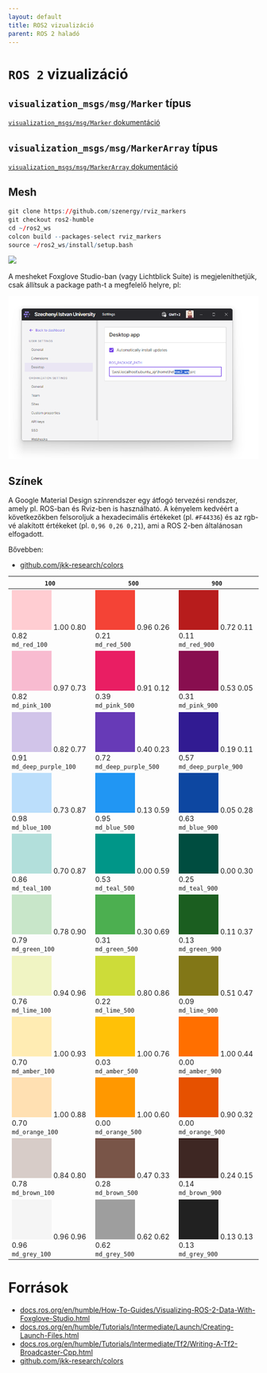 ```yaml
---
layout: default
title: ROS2 vizualizáció
parent: ROS 2 haladó 
---
```


 





# `ROS 2` vizualizáció


## `visualization_msgs/msg/Marker` típus

[`visualization_msgs/msg/Marker` dokumentáció](https://docs.ros2.org/foxy/api/visualization_msgs/msg/Marker.html)


## `visualization_msgs/msg/MarkerArray` típus
[`visualization_msgs/msg/MarkerArray` dokumentáció](https://docs.ros2.org/foxy/api/visualization_msgs/msg/MarkerArray.html)


## Mesh

``` r
git clone https://github.com/szenergy/rviz_markers
git checkout ros2-humble
cd ~/ros2_ws 
colcon build --packages-select rviz_markers
source ~/ros2_ws/install/setup.bash
```

![](https://raw.githubusercontent.com/wiki/szenergy/szenergy-public-resources/img/rviz02.gif)


A mesheket Foxglove Studio-ban (vagy Lichtblick Suite) is megjeleníthetjük, csak állítsuk a package path-t a megfelelő helyre, pl:

![alt text](foxglove05.png)

## Színek

A Google Material Design színrendszer egy átfogó tervezési rendszer, amely pl. ROS-ban és Rviz-ben is használható. A kényelem kedvéért a következőkben felsoroljuk a hexadecimális értékeket (pl. `#F44336`) és az rgb-vé alakított értékeket (pl. `0,96 0,26 0,21`), ami a ROS 2-ben általánosan elfogadott.

Bővebben: 
- [github.com/jkk-research/colors](https://github.com/jkk-research/colors)

| `100`  | `500` | `900` 
|---|---|---
|<img src="https://raw.githubusercontent.com/jkk-research/colors/main/source/md_red_100.svg"> 1.00 0.80 0.82 <br />`md_red_100` | <img src="https://raw.githubusercontent.com/jkk-research/colors/main/source/md_red_500.svg"> 0.96 0.26 0.21 <br />`md_red_500` | <img src="https://raw.githubusercontent.com/jkk-research/colors/main/source/md_red_900.svg"> 0.72 0.11 0.11 <br />`md_red_900`
|<img src="https://raw.githubusercontent.com/jkk-research/colors/main/source/md_pink_100.svg"> 0.97 0.73 0.82 <br />`md_pink_100`|<img src="https://raw.githubusercontent.com/jkk-research/colors/main/source/md_pink_500.svg"> 0.91 0.12 0.39  <br />`md_pink_500`| <img src="https://raw.githubusercontent.com/jkk-research/colors/main/source/md_pink_900.svg"> 0.53 0.05 0.31 <br />`md_pink_900`
|<img src="https://raw.githubusercontent.com/jkk-research/colors/main/source/md_deep_purple_100.svg"> 0.82 0.77 0.91 <br />`md_deep_purple_100`| <img src="https://raw.githubusercontent.com/jkk-research/colors/main/source/md_deep_purple_500.svg"> 0.40 0.23 0.72  <br />`md_deep_purple_500` |<img src="https://raw.githubusercontent.com/jkk-research/colors/main/source/md_deep_purple_900.svg"> 0.19 0.11 0.57 <br />`md_deep_purple_900`
|<img src="https://raw.githubusercontent.com/jkk-research/colors/main/source/md_blue_100.svg"> 0.73 0.87 0.98 <br />`md_blue_100` |<img src="https://raw.githubusercontent.com/jkk-research/colors/main/source/md_blue_500.svg"> 0.13 0.59 0.95  <br />`md_blue_500`|<img src="https://raw.githubusercontent.com/jkk-research/colors/main/source/md_blue_900.svg"> 0.05 0.28 0.63 <br />`md_blue_900`
|<img src="https://raw.githubusercontent.com/jkk-research/colors/main/source/md_teal_100.svg"> 0.70 0.87 0.86 <br />`md_teal_100`|<img src="https://raw.githubusercontent.com/jkk-research/colors/main/source/md_teal_500.svg"> 0.00 0.59 0.53  <br />`md_teal_500` |<img src="https://raw.githubusercontent.com/jkk-research/colors/main/source/md_teal_900.svg"> 0.00 0.30 0.25 <br />`md_teal_900`
|<img src="https://raw.githubusercontent.com/jkk-research/colors/main/source/md_green_100.svg"> 0.78 0.90 0.79 <br />`md_green_100`|<img src="https://raw.githubusercontent.com/jkk-research/colors/main/source/md_green_500.svg"> 0.30 0.69 0.31  <br />`md_green_500` |<img src="https://raw.githubusercontent.com/jkk-research/colors/main/source/md_green_900.svg"> 0.11 0.37 0.13 <br />`md_green_900`
|<img src="https://raw.githubusercontent.com/jkk-research/colors/main/source/md_lime_100.svg"> 0.94 0.96 0.76 <br />`md_lime_100`|<img src="https://raw.githubusercontent.com/jkk-research/colors/main/source/md_lime_500.svg"> 0.80 0.86 0.22  <br />`md_lime_500` |<img src="https://raw.githubusercontent.com/jkk-research/colors/main/source/md_lime_900.svg"> 0.51 0.47 0.09 <br />`md_lime_900`
|<img src="https://raw.githubusercontent.com/jkk-research/colors/main/source/md_amber_100.svg"> 1.00 0.93 0.70 <br />`md_amber_100`|<img src="https://raw.githubusercontent.com/jkk-research/colors/main/source/md_amber_500.svg"> 1.00 0.76 0.03  <br />`md_amber_500` |<img src="https://raw.githubusercontent.com/jkk-research/colors/main/source/md_amber_900.svg"> 1.00 0.44 0.00 <br />`md_amber_900`
|<img src="https://raw.githubusercontent.com/jkk-research/colors/main/source/md_orange_100.svg"> 1.00 0.88 0.70 <br />`md_orange_100`|<img src="https://raw.githubusercontent.com/jkk-research/colors/main/source/md_orange_500.svg"> 1.00 0.60 0.00  <br />`md_orange_500` |<img src="https://raw.githubusercontent.com/jkk-research/colors/main/source/md_orange_900.svg"> 0.90 0.32 0.00 <br />`md_orange_900`
|<img src="https://raw.githubusercontent.com/jkk-research/colors/main/source/md_brown_100.svg"> 0.84 0.80 0.78 <br />`md_brown_100`|<img src="https://raw.githubusercontent.com/jkk-research/colors/main/source/md_brown_500.svg"> 0.47 0.33 0.28  <br />`md_brown_500` |<img src="https://raw.githubusercontent.com/jkk-research/colors/main/source/md_brown_900.svg"> 0.24 0.15 0.14 <br />`md_brown_900`
|<img src="https://raw.githubusercontent.com/jkk-research/colors/main/source/md_grey_100.svg"> 0.96 0.96 0.96 <br />`md_grey_100`|<img src="https://raw.githubusercontent.com/jkk-research/colors/main/source/md_grey_500.svg"> 0.62 0.62 0.62  <br />`md_grey_500`|<img src="https://raw.githubusercontent.com/jkk-research/colors/main/source/md_grey_900.svg"> 0.13 0.13 0.13 <br />`md_grey_900`



# Források

- [docs.ros.org/en/humble/How-To-Guides/Visualizing-ROS-2-Data-With-Foxglove-Studio.html](https://docs.ros.org/en/humble/How-To-Guides/Visualizing-ROS-2-Data-With-Foxglove-Studio.html)
- [docs.ros.org/en/humble/Tutorials/Intermediate/Launch/Creating-Launch-Files.html](https://docs.ros.org/en/humble/Tutorials/Intermediate/Launch/Creating-Launch-Files.html)
- [docs.ros.org/en/humble/Tutorials/Intermediate/Tf2/Writing-A-Tf2-Broadcaster-Cpp.html](https://docs.ros.org/en/humble/Tutorials/Intermediate/Tf2/Writing-A-Tf2-Broadcaster-Cpp.html)
- [github.com/jkk-research/colors](https://github.com/jkk-research/colors)